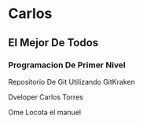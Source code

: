 # Carlos
## El Mejor De Todos
### Programacion De Primer Nivel
Repositorio De Git 
Utilizando GitKraken

Dveloper Carlos Torres 

Ome Locota el manuel